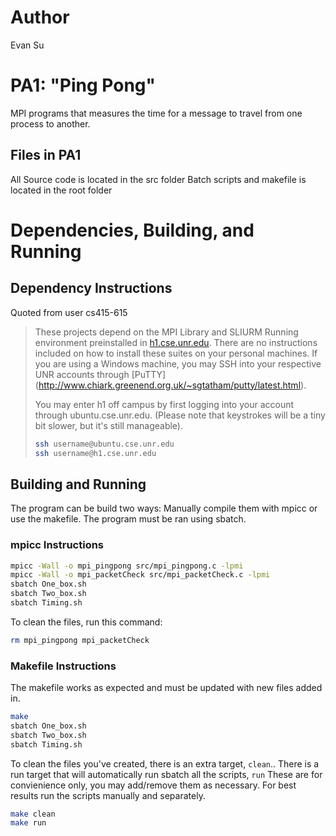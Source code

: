 # Author
Evan Su

# PA1: "Ping Pong"
MPI programs that measures the time for a message to travel from one process to another.
## Files in PA1

All Source code is located in the src folder
Batch scripts and makefile is located in the root folder

# Dependencies, Building, and Running

## Dependency Instructions

Quoted from user cs415-615
>These projects depend on the MPI Library and SLIURM Running environment preinstalled in [h1.cse.unr.edu](h1.cse.unr.edu).  There are no instructions included on how to install these suites on your personal machines.
>If you are using a Windows machine, you may SSH into your respective UNR accounts through [PuTTY] (http://www.chiark.greenend.org.uk/~sgtatham/putty/latest.html).
>
>You may enter h1 off campus by first logging into your account through ubuntu.cse.unr.edu.  (Please note that keystrokes will be a tiny bit slower, but it's still manageable).
>```bash
>ssh username@ubuntu.cse.unr.edu
>ssh username@h1.cse.unr.edu
>```

## Building and Running
The program can be build two ways: Manually compile them with mpicc or use the makefile.
The program must be ran using sbatch. 
### mpicc Instructions
```bash
mpicc -Wall -o mpi_pingpong src/mpi_pingpong.c -lpmi
mpicc -Wall -o mpi_packetCheck src/mpi_packetCheck.c -lpmi
sbatch One_box.sh
sbatch Two_box.sh
sbatch Timing.sh
```


To clean the files, run this command:
```bash
rm mpi_pingpong mpi_packetCheck
```


### Makefile Instructions
The makefile works as expected and must be updated with new files added in.

```bash
make
sbatch One_box.sh
sbatch Two_box.sh
sbatch Timing.sh
```



To clean the files you've created, there is an extra target, `clean`..
There is a run target that will automatically run sbatch all the scripts, `run`
These are for convienience only, you may add/remove them as necessary.
For best results run the scripts manually and separately. 

```bash
make clean
make run
```
